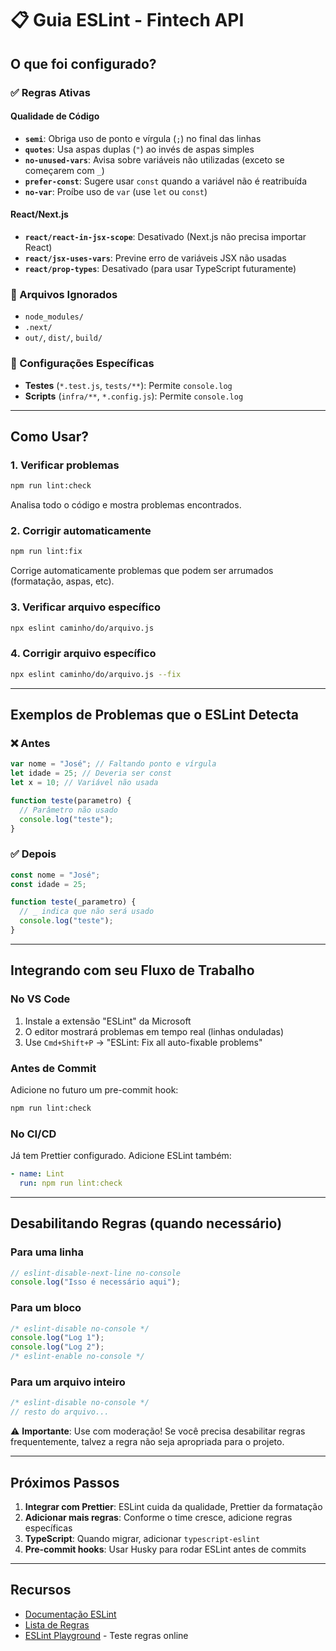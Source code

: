 # 📋 Guia ESLint - Fintech API

## O que foi configurado?

### ✅ Regras Ativas

#### Qualidade de Código

- **`semi`**: Obriga uso de ponto e vírgula (`;`) no final das linhas
- **`quotes`**: Usa aspas duplas (`"`) ao invés de aspas simples
- **`no-unused-vars`**: Avisa sobre variáveis não utilizadas (exceto se começarem com `_`)
- **`prefer-const`**: Sugere usar `const` quando a variável não é reatribuída
- **`no-var`**: Proíbe uso de `var` (use `let` ou `const`)

#### React/Next.js

- **`react/react-in-jsx-scope`**: Desativado (Next.js não precisa importar React)
- **`react/jsx-uses-vars`**: Previne erro de variáveis JSX não usadas
- **`react/prop-types`**: Desativado (para usar TypeScript futuramente)

### 📁 Arquivos Ignorados

- `node_modules/`
- `.next/`
- `out/`, `dist/`, `build/`

### 🎯 Configurações Específicas

- **Testes** (`*.test.js`, `tests/**`): Permite `console.log`
- **Scripts** (`infra/**`, `*.config.js`): Permite `console.log`

---

## Como Usar?

### 1. Verificar problemas

```bash
npm run lint:check
```

Analisa todo o código e mostra problemas encontrados.

### 2. Corrigir automaticamente

```bash
npm run lint:fix
```

Corrige automaticamente problemas que podem ser arrumados (formatação, aspas, etc).

### 3. Verificar arquivo específico

```bash
npx eslint caminho/do/arquivo.js
```

### 4. Corrigir arquivo específico

```bash
npx eslint caminho/do/arquivo.js --fix
```

---

## Exemplos de Problemas que o ESLint Detecta

### ❌ Antes

```javascript
var nome = "José"; // Faltando ponto e vírgula
let idade = 25; // Deveria ser const
let x = 10; // Variável não usada

function teste(parametro) {
  // Parâmetro não usado
  console.log("teste");
}
```

### ✅ Depois

```javascript
const nome = "José";
const idade = 25;

function teste(_parametro) {
  // _ indica que não será usado
  console.log("teste");
}
```

---

## Integrando com seu Fluxo de Trabalho

### No VS Code

1. Instale a extensão "ESLint" da Microsoft
2. O editor mostrará problemas em tempo real (linhas onduladas)
3. Use `Cmd+Shift+P` → "ESLint: Fix all auto-fixable problems"

### Antes de Commit

Adicione no futuro um pre-commit hook:

```bash
npm run lint:check
```

### No CI/CD

Já tem Prettier configurado. Adicione ESLint também:

```yaml
- name: Lint
  run: npm run lint:check
```

---

## Desabilitando Regras (quando necessário)

### Para uma linha

```javascript
// eslint-disable-next-line no-console
console.log("Isso é necessário aqui");
```

### Para um bloco

```javascript
/* eslint-disable no-console */
console.log("Log 1");
console.log("Log 2");
/* eslint-enable no-console */
```

### Para um arquivo inteiro

```javascript
/* eslint-disable no-console */
// resto do arquivo...
```

⚠️ **Importante**: Use com moderação! Se você precisa desabilitar regras frequentemente, talvez a regra não seja apropriada para o projeto.

---

## Próximos Passos

1. **Integrar com Prettier**: ESLint cuida da qualidade, Prettier da formatação
2. **Adicionar mais regras**: Conforme o time cresce, adicione regras específicas
3. **TypeScript**: Quando migrar, adicionar `typescript-eslint`
4. **Pre-commit hooks**: Usar Husky para rodar ESLint antes de commits

---

## Recursos

- [Documentação ESLint](https://eslint.org/docs/latest/)
- [Lista de Regras](https://eslint.org/docs/latest/rules/)
- [ESLint Playground](https://eslint.org/play/) - Teste regras online

